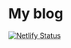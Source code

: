 # My blog

[![Netlify Status](https://api.netlify.com/api/v1/badges/98ad459d-23fb-4e46-a903-ecd2e53462e2/deploy-status)](https://app.netlify.com/sites/peng-note/deploys)
